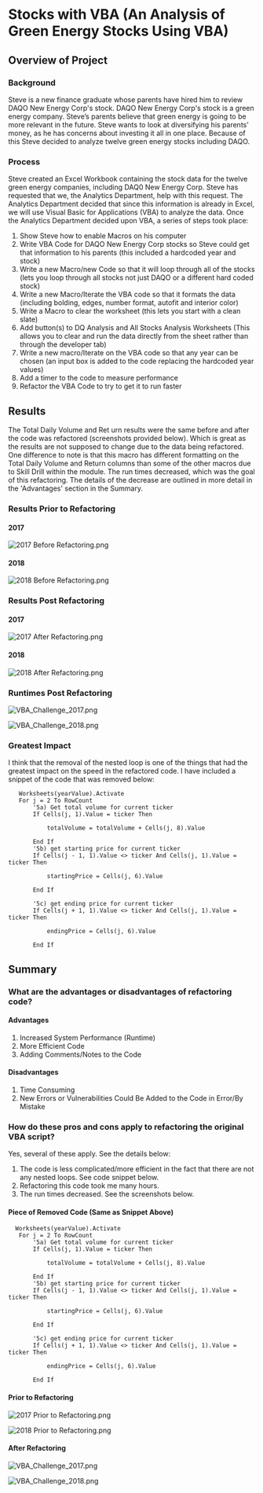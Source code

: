 # Stocks with VBA (An Analysis of Green Energy Stocks Using VBA)

## Overview of Project
### Background
Steve is a new finance graduate whose parents have hired him to review DAQO New Energy Corp's stock. DAQO New Energy Corp's stock is a green energy company. Steve’s parents believe that green energy is going to be more relevant in the future. Steve wants to look at diversifying his parents’ money, as he has concerns about investing it all in one place. Because of this Steve decided to analyze twelve green energy stocks including DAQO.

### Process
Steve created an Excel Workbook containing the stock data for the twelve green energy companies, including DAQ0 New Energy Corp. Steve has requested that we, the Analytics Department, help with this request. The Analytics Department decided that since this information is already in Excel, we will use Visual Basic for Applications (VBA) to analyze the data. Once the Analytics Department decided upon VBA, a series of steps took place:
1. Show Steve how to enable Macros on his computer
2. Write VBA Code for DAQO New Energy Corp stocks so Steve could get that information to his parents (this included a hardcoded year and stock)
3. Write a new Macro/new Code so that it will loop through all of the stocks (lets you loop through all stocks not just DAQO or a different hard coded stock)
4. Write a new Macro/Iterate the VBA code so that it formats the data (including bolding, edges, number format, autofit and interior color)
5. Write a Macro to clear the worksheet (this lets you start with a clean slate)
6. Add button(s) to DQ Analysis and All Stocks Analysis Worksheets (This allows you to clear and run the data directly from the sheet rather than through the developer tab)
8. Write a new macro/Iterate on the VBA code so that any year can be chosen (an input box is added to the code replacing the hardcoded year values)
9. Add a timer to the code to measure performance
10. Refactor the VBA Code to try to get it to run faster

## Results
The Total Daily Volume and Ret
urn results were the same before and after the code was refactored (screenshots provided below). Which is great as the results are not supposed to change due to the data being refactored. One difference to note is that this macro has different formatting on the Total Daily Volume and Return columns than some of the other macros due to Skill Drill within the module. The run times decreased, which was the goal of this refactoring. The details of the decrease are outlined in more detail in the 'Advantages' section in the Summary. 

### Results Prior to Refactoring

#### 2017 

![2017 Before Refactoring.png](https://github.com/AprilVilmin/stock-analysis/blob/main/2017%20Before%20Refactoring.png)

#### 2018
![2018 Before Refactoring.png](https://github.com/AprilVilmin/stock-analysis/blob/main/2018%20Before%20Refactoring.png)

### Results Post Refactoring

#### 2017 
![2017 After Refactoring.png](https://github.com/AprilVilmin/stock-analysis/blob/main/2017%20After%20Refactoring.png)

#### 2018
![2018 After Refactoring.png](https://github.com/AprilVilmin/stock-analysis/blob/main/2018%20After%20Refactoring.png)

### Runtimes Post Refactoring

![VBA_Challenge_2017.png](https://github.com/AprilVilmin/stock-analysis/blob/main/VBA_Challenge_2017.png)

![VBA_Challenge_2018.png](https://github.com/AprilVilmin/stock-analysis/blob/main/VBA_Challenge_2018.png)

### Greatest Impact
I think that the removal of the nested loop is one of the things that had the greatest impact on the speed in the refactored code. I have included a snippet of the code that was removed below:

       Worksheets(yearValue).Activate
       For j = 2 To RowCount
           '5a) Get total volume for current ticker
           If Cells(j, 1).Value = ticker Then

               totalVolume = totalVolume + Cells(j, 8).Value

           End If
           '5b) get starting price for current ticker
           If Cells(j - 1, 1).Value <> ticker And Cells(j, 1).Value = ticker Then

               startingPrice = Cells(j, 6).Value

           End If

           '5c) get ending price for current ticker
           If Cells(j + 1, 1).Value <> ticker And Cells(j, 1).Value = ticker Then

               endingPrice = Cells(j, 6).Value

           End If

## Summary
### What are the advantages or disadvantages of refactoring code?

#### Advantages
1. Increased System Performance (Runtime)
2. More Efficient Code
3. Adding Comments/Notes to the Code

#### Disadvantages
1. Time Consuming
2. New Errors or Vulnerabilities Could Be Added to the Code in Error/By Mistake

### How do these pros and cons apply to refactoring the original VBA script?
Yes, several of these apply. See the details below:

1. The code is less complicated/more efficient in the fact that there are not any nested loops. See code snippet below.
2. Refactoring this code took me many hours.
3. The run times decreased. See the screenshots below.

#### Piece of Removed Code (Same as Snippet Above)

      Worksheets(yearValue).Activate
       For j = 2 To RowCount
           '5a) Get total volume for current ticker
           If Cells(j, 1).Value = ticker Then

               totalVolume = totalVolume + Cells(j, 8).Value

           End If
           '5b) get starting price for current ticker
           If Cells(j - 1, 1).Value <> ticker And Cells(j, 1).Value = ticker Then

               startingPrice = Cells(j, 6).Value

           End If

           '5c) get ending price for current ticker
           If Cells(j + 1, 1).Value <> ticker And Cells(j, 1).Value = ticker Then

               endingPrice = Cells(j, 6).Value

           End If

#### Prior to Refactoring 

![2017 Prior to Refactoring.png](https://github.com/AprilVilmin/stock-analysis/blob/main/2017%20Prior%20to%20Refactoring.png)

![2018 Prior to Refactoring.png](https://github.com/AprilVilmin/stock-analysis/blob/main/2018%20Prior%20to%20Refactoring.png)

#### After Refactoring

![VBA_Challenge_2017.png](https://github.com/AprilVilmin/stock-analysis/blob/main/VBA_Challenge_2017.png)

![VBA_Challenge_2018.png](https://github.com/AprilVilmin/stock-analysis/blob/main/VBA_Challenge_2018.png)
